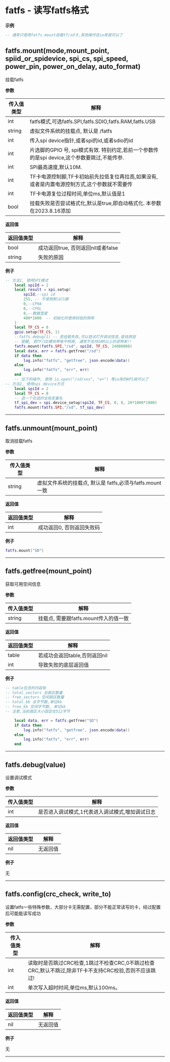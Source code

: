 # fatfs - 读写fatfs格式

**示例**

```lua
-- 通常只使用fatfs.mount挂载tf/sd卡,其他操作走io库就可以了

```

## fatfs.mount(mode,mount_point, spiid_or_spidevice, spi_cs, spi_speed, power_pin, power_on_delay, auto_format)

挂载fatfs

**参数**

|传入值类型|解释|
|-|-|
|int|fatfs模式,可选fatfs.SPI,fatfs.SDIO,fatfs.RAM,fatfs.USB|
|string|虚拟文件系统的挂载点, 默认是 /fatfs|
|int|传入spi device指针,或者spi的id,或者sdio的id|
|int|片选脚的GPIO 号, spi模式有效. 特别约定,若前一个参数传的是spi device,这个参数要跳过,不能传参.|
|int|SPI最高速度,默认10M.|
|int|TF卡电源控制脚,TF卡初始前先拉低复位再拉高,如果没有,或者是内置电源控制方式,这个参数就不需要传|
|int|TF卡电源复位过程时间,单位ms,默认值是1|
|bool|挂载失败是否尝试格式化,默认是true,即自动格式化. 本参数在2023.8.16添加|

**返回值**

|返回值类型|解释|
|-|-|
|bool|成功返回true, 否则返回nil或者false|
|string|失败的原因|

**例子**

```lua
-- 方法1, 使用SPI模式
    local spiId = 2
    local result = spi.setup(
        spiId,--spi id
        255, -- 不使用默认CS脚
        0,--CPHA
        0,--CPOL
        8,--数据宽度
        400*1000  -- 初始化时使用较低的频率
    )
    local TF_CS = 8
    gpio.setup(TF_CS, 1)
    --fatfs.debug(1) -- 若挂载失败,可以尝试打开调试信息,查找原因
    -- 提醒, 若TF/SD模块带电平转换, 通常不支持10M以上的波特率!!
    fatfs.mount(fatfs.SPI,"/sd", spiId, TF_CS, 24000000)
    local data, err = fatfs.getfree("/sd")
    if data then
        log.info("fatfs", "getfree", json.encode(data))
    else
        log.info("fatfs", "err", err)
    end
    -- 往下的操作, 使用 io.open("/sd/xxx", "w+") 等io库的API就可以了
-- 方法2, 使用spi device方式
    local spiId = 2
    local TF_CS = 8
    -- 选一个合适的全局变量名
    tf_spi_dev = spi.device_setup(spiId, TF_CS, 0, 8, 20*1000*1000)
    fatfs.mount(fatfs.SPI,"/sd", tf_spi_dev)

```

---

## fatfs.unmount(mount_point)

取消挂载fatfs

**参数**

|传入值类型|解释|
|-|-|
|string|虚拟文件系统的挂载点, 默认是 fatfs,必须与fatfs.mount一致|

**返回值**

|返回值类型|解释|
|-|-|
|int|成功返回0, 否则返回失败码|

**例子**

```lua
fatfs.mount("SD")

```

---

## fatfs.getfree(mount_point)

获取可用空间信息

**参数**

|传入值类型|解释|
|-|-|
|string|挂载点, 需要跟fatfs.mount传入的值一致|

**返回值**

|返回值类型|解释|
|-|-|
|table|若成功会返回table,否则返回nil|
|int|导致失败的底层返回值|

**例子**

```lua
-- table包含的内容有
-- total_sectors 总扇区数量
-- free_sectors 空闲扇区数量
-- total_kb 总字节数,单位kb
-- free_kb 空闲字节数, 单位kb
-- 注意,当前扇区大小固定在512字节

    local data, err = fatfs.getfree("SD")
    if data then
        log.info("fatfs", "getfree", json.encode(data))
    else
        log.info("fatfs", "err", err)
    end

```

---

## fatfs.debug(value)

设置调试模式

**参数**

|传入值类型|解释|
|-|-|
|int|是否进入调试模式,1代表进入调试模式,增加调试日志|

**返回值**

|返回值类型|解释|
|-|-|
|nil|无返回值|

**例子**

无

---

## fatfs.config(crc_check, write_to)

设置fatfs一些特殊参数，大部分卡无需配置，部分不能正常读写的卡，经过配置后可能能读写成功

**参数**

|传入值类型|解释|
|-|-|
|int|读取时是否跳过CRC检查,1跳过不检查CRC,0不跳过检查CRC,默认不跳过,除非TF卡不支持CRC校验,否则不应该跳过!|
|int|单次写入超时时间,单位ms,默认100ms。|

**返回值**

|返回值类型|解释|
|-|-|
|nil|无返回值|

**例子**

无

---


